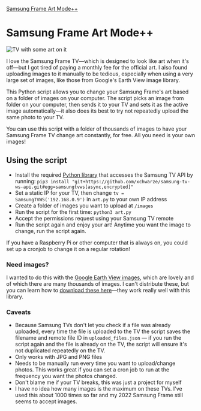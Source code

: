 [Samsung Frame Art Mode++](https://github.com/ow/samsung-frame-art/blob/main/readme.md)

# Samsung Frame Art Mode++
![TV with some art on it ](https://i.imgur.com/BunHdwb.jpeg)

I love the Samsung Frame TV—which is designed to look like art when it's off—but I got tired of paying a monthly fee for the official art. I also found uploading images to it manually to be tedious, especially when using a very large set of images, like those from Google's Earth View image library. 

This Python script allows you to change your Samsung Frame's art based on a folder of images on your computer. The script picks an image from folder on your computer, then sends it to your TV and sets it as the active image automatically—it also does its best to try not repeatedly upload the same photo to your TV. 

You can use this script with a folder of thousands of images to have your Samsung Frame TV change art constantly, for free. All you need is your own images!

## Using the script

- Install the required [Python library](https://github.com/xchwarze/samsung-tv-ws-api) that accesses the Samsung TV API by running: `pip3 install "git+https://github.com/xchwarze/samsung-tv-ws-api.git#egg=samsungtvws[async,encrypted]"`
- Set a static IP for your TV, then change `tv = SamsungTVWS('192.168.0.9')` in `art.py` to your own IP address
- Create a folder of images you want to upload at `/images`
- Run the script for the first time: `python3 art.py`
- Accept the permissions request using your Samsung TV remote
- Run the script again and enjoy your art! Anytime you want the image to change, run the script again.

If you have a Raspberry Pi or other computer that is always on, you could set up a cronjob to change it on a regular rotation!

### Need images?
I wanted to do this with the [Google Earth View images](https://earth.google.com/web/data=CiQSIhIgYWJiZTA3ZGNkODM3MTFlNmIzMmFhNWViMDBhYjQ5ZmM), which are lovely and of which there are many thousands of images. I can't distribute these, but you can learn how to [download these here](https://www.gtricks.com/earth/download-all-google-earth-view-wallpapers/)—they work really well with this library.

### Caveats

- Because Samsung TVs don't let you check if a file was already uploaded, every time the file is uploaded to the TV the script saves the filename and remote file ID in `uploaded_files.json` — if you run the script again and the file is already on the TV, the script will ensure it's not duplicated repeatedly on the TV.
- Only works with JPG and PNG files
- Needs to be manually run every time you want to upload/change photos. This works great if you can set a cron job to run at the frequency you want the photos changed. 
- Don't blame me if your TV breaks, this was just a project for myself
- I have no idea how many images is the maximum on these TVs. I've used this about 1000 times so far and my 2022 Samsung Frame still seems to accept images.